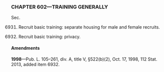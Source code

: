 ### **CHAPTER 602—TRAINING GENERALLY** ###

Sec.

6931. Recruit basic training: separate housing for male and female recruits.

6932. Recruit basic training: privacy.

#### Amendments ####

**1998**—Pub. L. 105–261, div. A, title V, §522(b)(2), Oct. 17, 1998, 112 Stat. 2013, added item 6932.